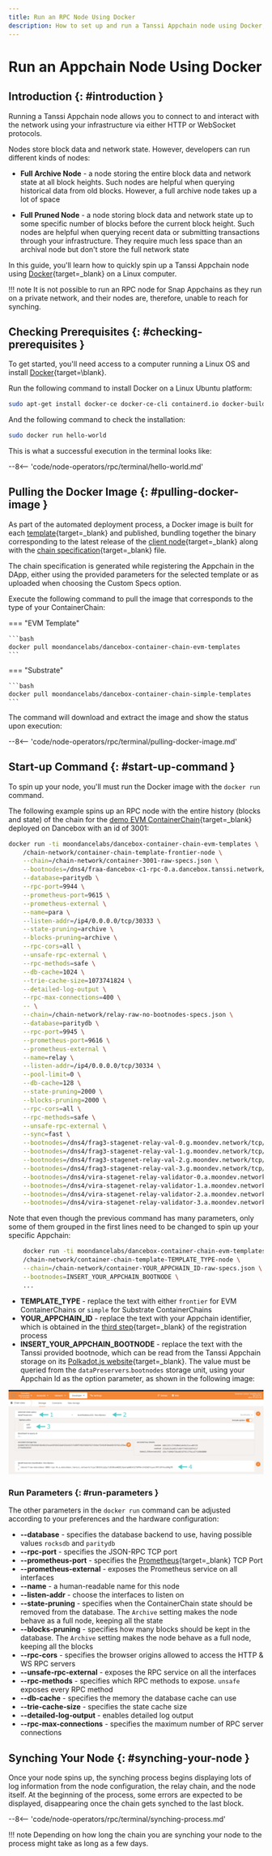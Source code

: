 ```yaml
---
title: Run an RPC Node Using Docker
description: How to set up and run a Tanssi Appchain node using Docker, so you can have your own RPC endpoint-as-a-backend to support your DApps and interact with your chain.
---
```


# Run an Appchain Node Using Docker

## Introduction {: #introduction }

Running a Tanssi Appchain node allows you to connect to and interact with the network using your infrastructure via either HTTP or WebSocket protocols. 

Nodes store block data and network state. However, developers can run different kinds of nodes:
 
 - **Full Archive Node** - a node storing the entire block data and network state at all block heights. Such nodes are helpful when querying historical data from old blocks. However, a full archive node takes up a lot of space
 
  - **Full Pruned Node** - a node storing block data and network state up to some specific number of blocks before the current block height. Such nodes are helpful when querying recent data or submitting transactions through your infrastructure. They require much less space than an archival node but don't store the full network state

In this guide, you'll learn how to quickly spin up a Tanssi Appchain node using [Docker](https://www.docker.com/){target=\_blank} on a Linux computer.

!!! note
    It is not possible to run an RPC node for Snap Appchains as they run on a private network, and their nodes are, therefore, unable to reach for synching.

## Checking Prerequisites {: #checking-prerequisites }

To get started, you'll need access to a computer running a Linux OS and install [Docker](https://docs.docker.com/desktop/install/linux-install/){target=\blank}.

Run the following command to install Docker on a Linux Ubuntu platform:

```bash
sudo apt-get install docker-ce docker-ce-cli containerd.io docker-buildx-plugin docker-compose-plugin
```

And the following command to check the installation:

```bash
sudo docker run hello-world
```
 
This is what a successful execution in the terminal looks like:

--8<-- 'code/node-operators/rpc/terminal/hello-world.md'

## Pulling the Docker Image {: #pulling-docker-image }

As part of the automated deployment process, a Docker image is built for each [template](/learn/tanssi/included-templates/){target=\_blank} and published, bundling together the binary corresponding to the latest release of the [client node](/learn/framework/architecture/#architecture){target=\_blank} along with the [chain specification](/builders/build/customize/customizing-chain-specs/){target=\_blank} file.

The chain specification is generated while registering the Appchain in the DApp, either using the provided parameters for the selected template or as uploaded when choosing the Custom Specs option.

Execute the following command to pull the image that corresponds to the type of your ContainerChain:

=== "EVM Template"

    ```bash
    docker pull moondancelabs/dancebox-container-chain-evm-templates
    ```

=== "Substrate"

    ```bash
    docker pull moondancelabs/dancebox-container-chain-simple-templates
    ```

The command will download and extract the image and show the status upon execution:

--8<-- 'code/node-operators/rpc/terminal/pulling-docker-image.md'

## Start-up Command {: #start-up-command }

To spin up your node, you'll must run the Docker image with the `docker run` command.

The following example spins up an RPC node with the entire history (blocks and state) of the chain for the [demo EVM ContainerChain](/builders/tanssi-network/networks/dancebox/demo-evm-containerchain/){target=\_blank} deployed on Dancebox with an id of 3001:

```bash
docker run -ti moondancelabs/dancebox-container-chain-evm-templates \
    /chain-network/container-chain-template-frontier-node \
    --chain=/chain-network/container-3001-raw-specs.json \
    --bootnodes=/dns4/fraa-dancebox-c1-rpc-0.a.dancebox.tanssi.network/tcp/30333/p2p/12D3KooWHbs1SetugtcwHUYEAN2j1gE2TW8vmqgfcbcELy4x9hqg \
    --database=paritydb \
    --rpc-port=9944 \
    --prometheus-port=9615 \
    --prometheus-external \
    --name=para \
    --listen-addr=/ip4/0.0.0.0/tcp/30333 \
    --state-pruning=archive \
    --blocks-pruning=archive \
    --rpc-cors=all \
    --unsafe-rpc-external \
    --rpc-methods=safe \
    --db-cache=1024 \
    --trie-cache-size=1073741824 \
    --detailed-log-output \
    --rpc-max-connections=400 \
    -- \
    --chain=/chain-network/relay-raw-no-bootnodes-specs.json \
    --database=paritydb \
    --rpc-port=9945 \
    --prometheus-port=9616 \
    --prometheus-external \
    --name=relay \
    --listen-addr=/ip4/0.0.0.0/tcp/30334 \
    --pool-limit=0 \
    --db-cache=128 \
    --state-pruning=2000 \
    --blocks-pruning=2000 \
    --rpc-cors=all \
    --rpc-methods=safe \
    --unsafe-rpc-external \
    --sync=fast \
    --bootnodes=/dns4/frag3-stagenet-relay-val-0.g.moondev.network/tcp/30334/p2p/12D3KooWKvtM52fPRSdAnKBsGmST7VHvpKYeoSYuaAv5JDuAvFCc \
    --bootnodes=/dns4/frag3-stagenet-relay-val-1.g.moondev.network/tcp/30334/p2p/12D3KooWQYLjopFtjojRBfTKkLFq2Untq9yG7gBjmAE8xcHFKbyq \
    --bootnodes=/dns4/frag3-stagenet-relay-val-2.g.moondev.network/tcp/30334/p2p/12D3KooWMAtGe8cnVrg3qGmiwNjNaeVrpWaCTj82PGWN7PBx2tth \
    --bootnodes=/dns4/frag3-stagenet-relay-val-3.g.moondev.network/tcp/30334/p2p/12D3KooWLKAf36uqBBug5W5KJhsSnn9JHFCcw8ykMkhQvW7Eus3U \
    --bootnodes=/dns4/vira-stagenet-relay-validator-0.a.moondev.network/tcp/30334/p2p/12D3KooWSVTKUkkD4KBBAQ1QjAALeZdM3R2Kc2w5eFtVxbYZEGKd \
    --bootnodes=/dns4/vira-stagenet-relay-validator-1.a.moondev.network/tcp/30334/p2p/12D3KooWFJoVyvLNpTV97SFqs91HaeoVqfFgRNYtUYJoYVbBweW4 \
    --bootnodes=/dns4/vira-stagenet-relay-validator-2.a.moondev.network/tcp/30334/p2p/12D3KooWP1FA3dq1iBmEBYdQKAe4JNuzvEcgcebxBYMLKpTNirCR \
    --bootnodes=/dns4/vira-stagenet-relay-validator-3.a.moondev.network/tcp/30334/p2p/12D3KooWDaTC6H6W1F4NkbaqK3Ema3jzc2BbhE2tyD3YEf84yNLE \
```

Note that even though the previous command has many parameters, only some of them grouped in the first lines need to be changed to spin up your specific Appchain:

```bash
    docker run -ti moondancelabs/dancebox-container-chain-evm-templates \
    /chain-network/container-chain-template-TEMPLATE_TYPE-node \
    --chain=/chain-network/container-YOUR_APPCHAIN_ID-raw-specs.json \
    --bootnodes=INSERT_YOUR_APPCHAIN_BOOTNODE \
    ...
```

- **TEMPLATE_TYPE** - replace the text with either `frontier` for EVM ContainerChains or `simple` for Substrate ContainerChains
- **YOUR_APPCHAIN_ID** - replace the text with your Appchain identifier, which is obtained in the [third step](/builders/deploy/dapp/#reserve-appchain-id){target=\_blank} of the registration process
- **INSERT_YOUR_APPCHAIN_BOOTNODE** - replace the text with the Tanssi provided bootnode, which can be read from the Tanssi Appchain storage on its [Polkadot.js website](https://polkadot.js.org/apps/?rpc=wss%3A%2F%2Ffraa-dancebox-rpc.a.dancebox.tanssi.network#/chainstate){target=\_blank}. The value must be queried from the `dataPreservers`.`bootnodes` storage unit, using your Appchain Id as the option parameter, as shown in the following image:

![Getting the bootnode](/images/node-operators/rpc/rpc-1.webp)

### Run Parameters {: #run-parameters }

The other parameters in the `docker run` command can be adjusted according to your preferences and the hardware configuration:

- **--database** - specifies the database backend to use, having possible values `rocksdb` and `paritydb`
- **--rpc-port** - specifies the JSON-RPC TCP port
- **--prometheus-port** - specifies the [Prometheus](https://prometheus.io/){target=\_blank} TCP Port
- **--prometheus-external** - exposes the Prometheus service on all interfaces
- **--name** - a human-readable name for this node
- **--listen-addr** - choose the interfaces to listen on
- **--state-pruning** - specifies when the ContainerChain state should be removed from the database. The `Archive` setting makes the node behave as a full node, keeping all the state
- **--blocks-pruning** -  specifies how many blocks should be kept in the database. The `Archive` setting makes the node behave as a full node, keeping all the blocks
- **--rpc-cors** - specifies the browser origins allowed to access the HTTP & WS RPC servers
- **--unsafe-rpc-external** - exposes the RPC service on all the interfaces
- **--rpc-methods** - specifies which RPC methods to expose. `unsafe` exposes every RPC method
- **--db-cache** - specifies the memory the database cache can use
- **--trie-cache-size** - specifies the state cache size
- **--detailed-log-output** - enables detailed log output
- **--rpc-max-connections** - specifies the maximum number of RPC server connections

## Synching Your Node {: #synching-your-node }

Once your node spins up, the synching process begins displaying lots of log information from the node configuration, the relay chain, and the node itself. At the beginning of the process, some errors are expected to be displayed, disappearing once the chain gets synched to the last block.

--8<-- 'code/node-operators/rpc/terminal/synching-process.md'

!!! note
    Depending on how long the chain you are synching your node to the process might take as long as a few days.

